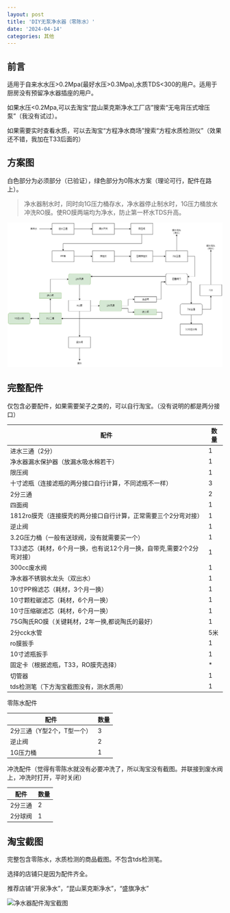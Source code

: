 ```yaml
---
layout: post
title: 'DIY无泵净水器（零陈水）'
date: '2024-04-14'
categories: 其他
---
```


## 前言

适用于自来水水压>0.2Mpa(最好水压>0.3Mpa),水质TDS<300的用户。适用于厨房没有预留净水器插座的用户。

如果水压<0.2Mpa,可以去淘宝“昆山莱克斯净水工厂店”搜索“无电背压式增压泵”（我没有试过）。

如果需要实时查看水质，可以去淘宝“方程净水商场”搜索“方程水质检测仪”（效果还不错，我加在T33后面的）

## 方案图

白色部分为必须部分（已验证），绿色部分为0陈水方案（理论可行，配件在路上）。

>净水器制水时，同时向1G压力桶存水，净水器停止制水时，1G压力桶放水冲洗RO膜。使RO膜两端均为净水，防止第一杯水TDS升高。

![净水器方案图](/image/2024-04-14-1-1.png)

## 完整配件

仅包含必要配件，如果需要架子之类的，可以自行淘宝。（没有说明的都是两分接口）

|  配件   | 数量  |
|  ----  | ----  |
| 进水三通（2分）  | 1 |
| 净水器漏水保护器（放漏水吸水棉若干）  | 1 |
| 限压阀 | 1 |
| 十寸滤瓶（连接滤瓶的两分接口自行计算，不同滤瓶不一样） | 3 |
| 2分三通 | 2 |
| 四面阀 | 1 |
| 1812ro膜壳（连接膜壳的两分接口自行计算，正常需要三个2分弯对接） | 1 |
| 逆止阀 | 1 |
| 3.2G压力桶（一般有送球阀，没有就需要买一个） | 1 |
| T33滤芯（耗材，6个月一换，也有说12个月一换，自带壳,需要2个2分弯对接） | 1 |
| 300cc废水阀 | 1 |
| 净水器不锈钢水龙头（双出水） | 1 |
| 10寸PP棉滤芯（耗材，3个月一换） | 1 |
| 10寸颗粒碳滤芯（耗材，6个月一换） | 1 |
| 10寸压缩碳滤芯（耗材，6个月一换） | 1 |
| 75G陶氏RO膜（关键耗材，2年一换,都说陶氏的最好） | 1 |
| 2分cck水管 | 5米 |
| ro膜扳手 | 1 |
| 10寸滤瓶扳手 | 1 |
| 固定卡（根据滤瓶，T33，RO膜壳选择） | * |
| 切管器 | 1 |
| tds检测笔（下方淘宝截图没有，测水质用） | 1 |

零陈水配件

|  配件   | 数量  |
|  ----  | ----  |
| 2分三通（Y型2个，T型一个）  | 3 |
| 逆止阀 | 2 |
| 1G压力桶 | 1 |

冲洗配件（觉得有零陈水就没有必要冲洗了，所以淘宝没有截图。并联接到废水阀上，冲洗时打开，平时关闭）

|  配件   | 数量  |
|  ----  | ----  |
| 2分三通  | 2 |
| 2分球阀 | 1 |


## 淘宝截图

完整包含零陈水，水质检测的商品截图。不包含tds检测笔。

选择的店铺只是因为配件齐全。

推荐店铺“开泉净水”，“昆山莱克斯净水”，“盛旗净水”

![净水器配件淘宝截图](/image/2024-04-14-1-2.jpg)


